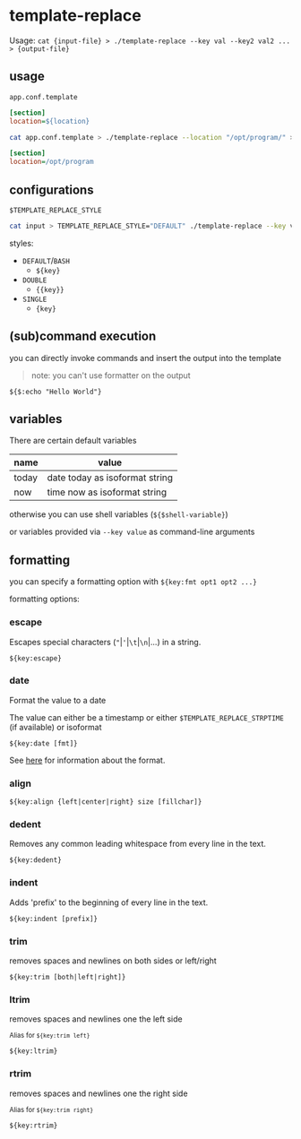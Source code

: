 # template-replace

Usage: `cat {input-file} > ./template-replace --key val --key2 val2 ... > {output-file}`

## usage

`app.conf.template`
```ini
[section]
location=${location}
```

```bash
cat app.conf.template > ./template-replace --location "/opt/program/" > build/app.conf 
```

```ini
[section]
location=/opt/program
```

## configurations

`$TEMPLATE_REPLACE_STYLE`

```bash
cat input > TEMPLATE_REPLACE_STYLE="DEFAULT" ./template-replace --key value > output
```

styles:
- `DEFAULT`/`BASH`
  - `${key}`
- `DOUBLE`
  - `{{key}}`
- `SINGLE`
  - `{key}`

## (sub)command execution

you can directly invoke commands and insert the output into the template

> note: you can't use formatter on the output

```
${$:echo "Hello World"}
```

## variables

There are certain default variables

| name  | value                          |
|-------|--------------------------------|
| today | date today as isoformat string |
| now   | time now as isoformat string   |

otherwise you can use shell variables (`${$shell-variable}`)

or variables provided via `--key value` as command-line arguments

## formatting

you can specify a formatting option with `${key:fmt opt1 opt2 ...}`

formatting options:

### escape

Escapes special characters (`"`|`'`|`\t`|`\n`|...) in a string.

```
${key:escape}
```

### date

Format the value to a date

The value can either be a timestamp or either `$TEMPLATE_REPLACE_STRPTIME` (if available) or isoformat

```
${key:date [fmt]}
```

See [here](https://docs.python.org/3/library/datetime.html#strftime-and-strptime-format-codes) for information about the format.

### align

```
${key:align {left|center|right} size [fillchar]}
```

### dedent

Removes any common leading whitespace from every line in the text.

```
${key:dedent}
```

### indent

Adds 'prefix' to the beginning of every line in the text.

```
${key:indent [prefix]}
```

### trim

removes spaces and newlines on both sides or left/right

```
${key:trim [both|left|right]}
```

### ltrim

removes spaces and newlines one the left side

<small>Alias for `${key:trim left}`</small>

```
${key:ltrim}
```

### rtrim

removes spaces and newlines one the right side

<small>Alias for `${key:trim right}`</small>

```
${key:rtrim}
```
